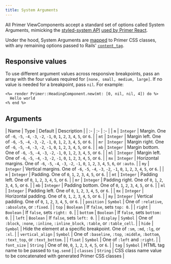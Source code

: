 ```yaml
---
title: System Arguments
---
```


All Primer ViewComponents accept a standard set of options called System Arguments, mimicking the [styled-system API](https://styled-system.com/table) [used by Primer React](https://primer.style/components/system-props).

Under the hood, System Arguments are [mapped](https://github.com/primer/view_components/blob/main/lib/primer/classify.rb) to Primer CSS classes, with any remaining options passed to Rails' [`content_tag`](https://api.rubyonrails.org/classes/ActionView/Helpers/TagHelper.html#method-i-content_tag).


## Responsive values
To use different argument values across responsive breakpoints, pass an array with the four values required for `[none, small, medium, large]`. If no value is needed for a breakpoint, pass `nil`. For example:

```erb
<%= render Primer::HeadingComponent.new(mt: [0, nil, nil, 4]) do %>
  Hello world
<% end %>
```

## Arguments

| Name | Type | Default | Description |
| :- | :- | :- |
| `m` | `Integer` | Margin. One of `-6`, `-5`, `-4`, `-3`, `-2`, `-1`, `0`, `1`, `2`, `3`, `4`, `5`, or `6`. |
| `mt` | `Integer` | Margin left. One of `-6`, `-5`, `-4`, `-3`, `-2`, `-1`, `0`, `1`, `2`, `3`, `4`, `5`, or `6`. |
| `mr` | `Integer` | Margin right. One of `-6`, `-5`, `-4`, `-3`, `-2`, `-1`, `0`, `1`, `2`, `3`, `4`, `5`, or `6`. |
| `mb` | `Integer` | Margin bottom. One of `-6`, `-5`, `-4`, `-3`, `-2`, `-1`, `0`, `1`, `2`, `3`, `4`, `5`, or `6`. |
| `ml` | `Integer` | Margin left. One of `-6`, `-5`, `-4`, `-3`, `-2`, `-1`, `0`, `1`, `2`, `3`, `4`, `5`, or `6`. |
| `mx` | `Integer` | Horizontal margins. One of `-6`, `-5`, `-4`, `-3`, `-2`, `-1`, `0`, `1`, `2`, `3`, `4`, `5`, `6`, or `:auto`. |
| `my` | `Integer` | Vertical margins. One of `-6`, `-5`, `-4`, `-3`, `-2`, `-1`, `0`, `1`, `2`, `3`, `4`, `5`, or `6`. |
| `m` | `Integer` | Padding. One of `0`, `1`, `2`, `3`, `4`, `5`, or `6`. |
| `mt` | `Integer` | Padding left. One of `0`, `1`, `2`, `3`, `4`, `5`, or `6`. |
| `mr` | `Integer` | Padding right. One of `0`, `1`, `2`, `3`, `4`, `5`, or `6`. |
| `mb` | `Integer` | Padding bottom. One of `0`, `1`, `2`, `3`, `4`, `5`, or `6`. |
| `ml` | `Integer` | Padding left. One of `0`, `1`, `2`, `3`, `4`, `5`, or `6`. |
| `mx` | `Integer` | Horizontal padding. One of `0`, `1`, `2`, `3`, `4`, `5`, or `6`. |
| `my` | `Integer` | Vertical padding. One of `0`, `1`, `2`, `3`, `4`, `5`, or `6`. |
| `position` | `Symbol` | One of `:relative`, `:absolute`, or `:fixed`. |
| `top` | `Boolean` | If `false`, sets `top: 0`. |
| `right` | `Boolean` | If `false`, sets `right: 0`. |
| `bottom` | `Boolean` | If `false`, sets `bottom: 0`. |
| `left` | `Boolean` | If `false`, sets `left: 0`. |
| `display` | `Symbol` | One of `:block`, `:none`, `:inline`, `:inline_block`, `:table`, or `:table_cell`. |
| `hide` | `Symbol` | Hide the element at a specific breakpoint. One of `:sm`, `:md`, `:lg`, or `:xl`. |
| `vertical_align` | `Symbol` | One of `:baseline`, `:top`, `:middle`, `:bottom`, `:text_top`, or `:text_bottom`. |
| `float` | `Symbol` | One of `:left` and `:right`. |
| `font_size` | `String` | One of `00`, `0`, `1`, `2`, `3`, `4`, `5`, or `6`. |
| `tag` | `Symbol` | HTML tag name to be passed to `tag.send` |
| `classes` | `String` | CSS class name value to be concatenated with generated Primer CSS classes |
